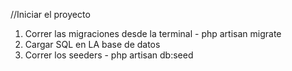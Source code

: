 //Iniciar el proyecto

1. Correr las migraciones desde la terminal - php artisan migrate
2. Cargar SQL en LA base de datos
3. Correr los seeders - php artisan db:seed
